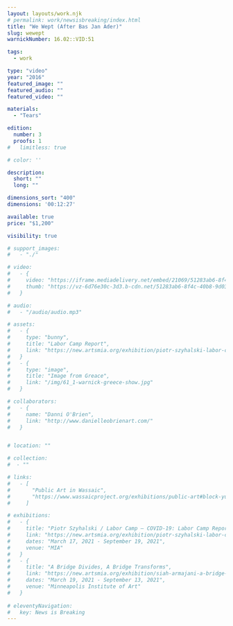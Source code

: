 ```yaml
---
layout: layouts/work.njk
# permalink: work/newsisbreaking/index.html
title: "We Wept (After Bas Jan Ader)"
slug: wewept
warnickNumber: 16.02::VID:51

tags:
  - work

type: "video"
year: "2016"
featured_image: ""
featured_audio: ""
featured_video: ""

materials: 
  - "Tears"

edition: 
  number: 3
  proofs: 1
#   limitless: true

# color: ''

description:
  short: ""
  long: ""

dimensions_sort: "400"
dimensions: '00:12:27'

available: true
price: "$1,200"

visibility: true

# support_images: 
#   - "./"

# video:
#   - {
#     video: "https://iframe.mediadelivery.net/embed/21069/51283ab6-8f4c-40b8-9d03-58ac4d71df9c",
#     thumb: "https://vz-6d76e30c-3d3.b-cdn.net/51283ab6-8f4c-40b8-9d03-58ac4d71df9c/thumbnail.jpg",
#   }

# audio:
#   - "/audio/audio.mp3"

# assets: 
#   - {
#     type: "bunny",
#     title: "Labor Camp Report",
#     link: "https://new.artsmia.org/exhibition/piotr-szyhalski-labor-camp-covid-19-labor-camp-report"
#   }
#   - {
#     type: "image",
#     title: "Image from Greace",
#     link: "/img/61_1-warnick-greece-show.jpg"
#   }

# collaborators:
#   - {
#     name: "Danni O'Brien",
#     link: "http://www.danielleobrienart.com/"
#   }


# location: ""

# collection:
#  - ""

# links:
#   - [
#       "Public Art in Wassaic",
#       "https://www.wassaicproject.org/exhibitions/public-art#block-yui_3_17_2_1_1635259463800_75918",
#     ]

# exhibitions:
#   - {
#     title: "Piotr Szyhalski / Labor Camp – COVID-19: Labor Camp Report",
#     link: "https://new.artsmia.org/exhibition/piotr-szyhalski-labor-camp-covid-19-labor-camp-report",
#     dates: "March 17, 2021 - September 19, 2021",
#     venue: "MIA"
#   }
#   - {
#     title: "A Bridge Divides, A Bridge Transforms",
#     link: "https://new.artsmia.org/exhibition/siah-armajani-a-bridge-divides-a-bridge-transforms",
#     dates: "March 19, 2021 - September 13, 2021",
#     venue: "Minneapolis Institute of Art"
#   }
  
# eleventyNavigation:
#   key: News is Breaking
---
```

